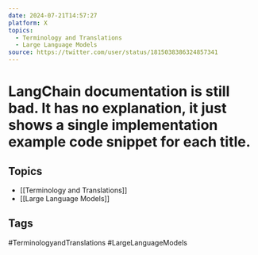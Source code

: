 ```yaml
---
date: 2024-07-21T14:57:27
platform: X
topics:
  - Terminology and Translations
  - Large Language Models
source: https://twitter.com/user/status/1815038386324857341
---
```

# LangChain documentation is still bad. It has no explanation, it just shows a single implementation example code snippet for each title.

## Topics
- [[Terminology and Translations]]
- [[Large Language Models]]

## Tags
#TerminologyandTranslations #LargeLanguageModels